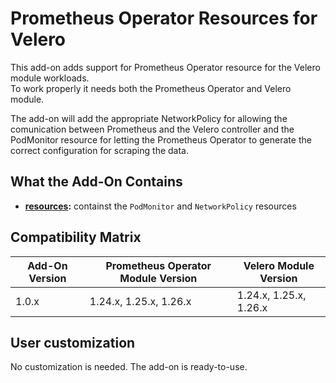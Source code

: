 # Prometheus Operator Resources for Velero

This add-on adds support for Prometheus Operator resource for the Velero module workloads.  
To work properly it needs both the Prometheus Operator and Velero module.

The add-on will add the appropriate NetworkPolicy for allowing the comunication between Prometheus and the
Velero controller and the PodMonitor resource for letting the Prometheus Operator to generate the correct
configuration for scraping the data.

## What the Add-On Contains

- **[resources](./resources):** containst the `PodMonitor` and `NetworkPolicy` resources

## Compatibility Matrix

| Add-On Version | Prometheus Operator Module Version | Velero Module Version  |
|----------------|------------------------------------|------------------------|
| 1.0.x          | 1.24.x, 1.25.x, 1.26.x             | 1.24.x, 1.25.x, 1.26.x |

## User customization

No customization is needed. The add-on is ready-to-use.

